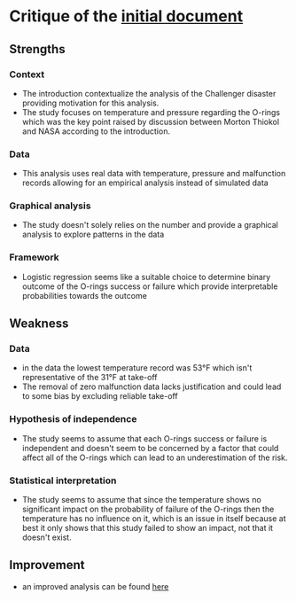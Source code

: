# Critique of the [initial document](https://github.com/keserz/SMPE24/blob/main/homework_5_challenger/exo5_en.pdf)

## Strengths

### Context
- The introduction contextualize the analysis of the Challenger disaster providing motivation for this analysis.
- The study focuses on temperature and pressure regarding the O-rings which was the key point raised by discussion between Morton Thiokol and NASA according to the introduction.

### Data
- This analysis uses real data with temperature, pressure and malfunction records allowing for an empirical analysis instead of simulated data

### Graphical analysis
- The study doesn't solely relies on the number and provide a graphical analysis to explore patterns in the data

### Framework
- Logistic regression seems like a suitable choice to determine binary outcome of the O-rings success or failure which provide interpretable probabilities towards the outcome


## Weakness

### Data
- in the data the lowest temperature record was 53°F which isn't representative of the 31°F at take-off
- The removal of zero malfunction data lacks justification and could lead to some bias by excluding reliable take-off

### Hypothesis of independence
- The study seems to assume that each O-rings success or failure is independent and doesn't seem to be concerned by a factor that could affect all of the O-rings which can lead to an underestimation of the risk.

### Statistical interpretation
- The study seems to assume that since the temperature shows no significant impact on the probability of failure of the O-rings then the temperature has no influence on it, which is an issue in itself because at best it only shows that this study failed to show an impact, not that it doesn't exist.


## Improvement
- an improved analysis can be found [here](https://github.com/keserz/SMPE24/blob/main/homework_5_challenger/analysis/analysis_challenger_.md)


